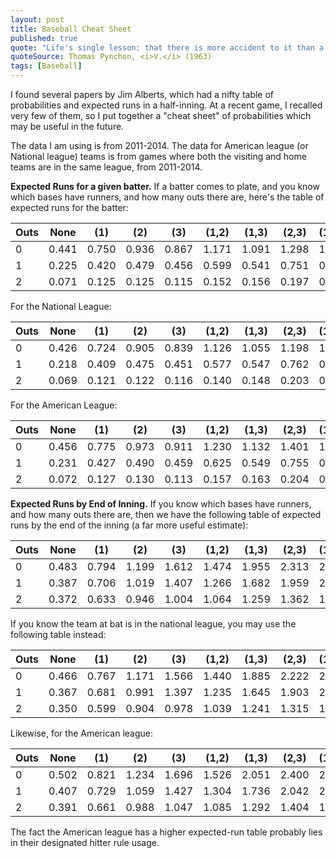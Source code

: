 ```yaml
---
layout: post
title: Baseball Cheat Sheet
published: true
quote: "Life's single lesson: that there is more accident to it than a man can ever admit to in a lifetime and stay sane."
quoteSource: Thomas Pynchon, <i>V.</i> (1963)
tags: [Baseball]
---
```


I found several papers by Jim Alberts, which had a nifty table of
probabilities and expected runs in a half-inning. At a recent game, I
recalled very few of them, so I put together a "cheat sheet" of
probabilities which may be useful in the future.

The data I am using is from 2011-2014. The data for American league (or
National league) teams is from games where both the visiting and home
teams are in the same league, from 2011-2014.

**Expected Runs for a given batter.** If a batter comes to plate, and you know
which bases have runners, and how many outs there are, here's the
table of expected runs for the batter:

| Outs | None  |   (1) |   (2) |   (3) | (1,2) | (1,3) | (2,3) | (1,2,3) |
|------|-------|-------|-------|-------|-------|-------|-------|---------|
| 0    | 0.441 | 0.750 | 0.936 | 0.867 | 1.171 | 1.091 | 1.298 | 1.356   |
| 1    | 0.225 | 0.420 | 0.479 | 0.456 | 0.599 | 0.541 | 0.751 | 0.708   |
| 2    | 0.071 | 0.125 | 0.125 | 0.115 | 0.152 | 0.156 | 0.197 | 0.155   |

For the National League:

| Outs | None  |   (1) |   (2) |   (3) | (1,2) | (1,3) | (2,3) | (1,2,3) |
|------|-------|-------|-------|-------|-------|-------|-------|---------|
| 0    | 0.426 | 0.724 | 0.905 | 0.839 | 1.126 | 1.055 | 1.198 | 1.291   |
| 1    | 0.218 | 0.409 | 0.475 | 0.451 | 0.577 | 0.547 | 0.762 | 0.674   |
| 2    | 0.069 | 0.121 | 0.122 | 0.116 | 0.140 | 0.148 | 0.203 | 0.154   |

For the American League:

| Outs | None  |   (1) |   (2) |   (3) | (1,2) | (1,3) | (2,3) | (1,2,3) |
|------|-------|-------|-------|-------|-------|-------|-------|---------|
| 0    | 0.456 | 0.775 | 0.973 | 0.911 | 1.230 | 1.132 | 1.401 | 1.455   |
| 1    | 0.231 | 0.427 | 0.490 | 0.459 | 0.625 | 0.549 | 0.755 | 0.745   |
| 2    | 0.072 | 0.127 | 0.130 | 0.113 | 0.157 | 0.163 | 0.204 | 0.159   |


**Expected Runs by End of Inning.** If you know which bases have
runners, and how many outs there are, then we have the following table
of expected runs by the end of the inning (a far more useful estimate):

| Outs | None  |   (1) |   (2) |   (3) | (1,2) | (1,3) | (2,3) | (1,2,3) |
|------|-------|-------|-------|-------|-------|-------|-------|---------|
| 0    | 0.483 | 0.794 | 1.199 | 1.612 | 1.474 | 1.955 | 2.313 | 2.520   |
| 1    | 0.387 | 0.706 | 1.019 | 1.407 | 1.266 | 1.682 | 1.959 | 2.154   |
| 2    | 0.372 | 0.633 | 0.946 | 1.004 | 1.064 | 1.259 | 1.362 | 1.509   |

If you know the team at bat is in the national league, you may use the
following table instead:

| Outs | None  |   (1) |   (2) |   (3) | (1,2) | (1,3) | (2,3) | (1,2,3) |
|------|-------|-------|-------|-------|-------|-------|-------|---------|
| 0    | 0.466 | 0.767 | 1.171 | 1.566 | 1.440 | 1.885 | 2.222 | 2.455   |
| 1    | 0.367 | 0.681 | 0.991 | 1.397 | 1.235 | 1.645 | 1.903 | 2.097   |
| 2    | 0.350 | 0.599 | 0.904 | 0.978 | 1.039 | 1.241 | 1.315 | 1.456   |

Likewise, for the American league:

| Outs | None  |   (1) |   (2) |   (3) | (1,2) | (1,3) | (2,3) | (1,2,3) |
|------|-------|-------|-------|-------|-------|-------|-------|---------|
| 0    | 0.502 | 0.821 | 1.234 | 1.696 | 1.526 | 2.051 | 2.400 | 2.642   |
| 1    | 0.407 | 0.729 | 1.059 | 1.427 | 1.304 | 1.736 | 2.042 | 2.230   |
| 2    | 0.391 | 0.661 | 0.988 | 1.047 | 1.085 | 1.292 | 1.404 | 1.589   |

The fact the American league has a higher expected-run table probably
lies in their designated hitter rule usage.
